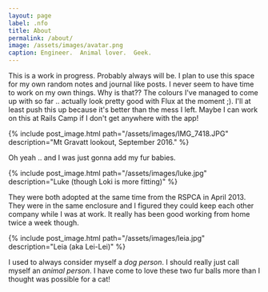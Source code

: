 ```yaml
---
layout: page
label: .nfo
title: About
permalink: /about/
image: /assets/images/avatar.png
caption: Engineer.  Animal lover.  Geek.
---
```

This is a work in progress.  Probably always will be.  I plan to use this space
for my own random notes and journal like posts.  I never seem to have time to
work on my own things. Why is that??  The colours I've managed to come up with
so far .. actually look pretty good with Flux at the moment ;).
I'll at least push this up because it's better than the mess I left.
Maybe I can work on this at Rails Camp if I don't get anywhere with the app!

{% include post_image.html path="/assets/images/IMG_7418.JPG"
   description="Mt Gravatt lookout, September 2016." %}
   
Oh yeah .. and I was just gonna add my fur babies.

{% include post_image.html path="/assets/images/luke.jpg"
   description="Luke (though Loki is more fitting)" %}

They were both adopted at the same time from the RSPCA in April 2013. They were
in the same enclosure and I figured they could keep each other company while I
was at work. It really has been good working from home twice a week though.

{% include post_image.html path="/assets/images/leia.jpg"
  description="Leia (aka Lei-Lei)" %}

I used to always consider myself a _dog person_. I should really just call
myself an _animal person_. I have come to love these two fur balls more than I
thought was possible for a cat!
